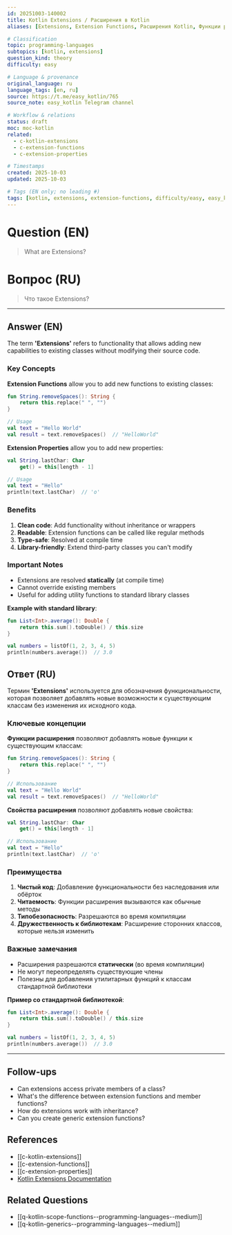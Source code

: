 ```yaml
---
id: 20251003-140002
title: Kotlin Extensions / Расширения в Kotlin
aliases: [Extensions, Extension Functions, Расширения Kotlin, Функции расширения]

# Classification
topic: programming-languages
subtopics: [kotlin, extensions]
question_kind: theory
difficulty: easy

# Language & provenance
original_language: ru
language_tags: [en, ru]
source: https://t.me/easy_kotlin/765
source_note: easy_kotlin Telegram channel

# Workflow & relations
status: draft
moc: moc-kotlin
related:
  - c-kotlin-extensions
  - c-extension-functions
  - c-extension-properties

# Timestamps
created: 2025-10-03
updated: 2025-10-03

# Tags (EN only; no leading #)
tags: [kotlin, extensions, extension-functions, difficulty/easy, easy_kotlin, lang/ru, programming-languages]
---
```


# Question (EN)
> What are Extensions?

# Вопрос (RU)
> Что такое Extensions?

---

## Answer (EN)

The term **'Extensions'** refers to functionality that allows adding new capabilities to existing classes without modifying their source code.

### Key Concepts

**Extension Functions** allow you to add new functions to existing classes:
```kotlin
fun String.removeSpaces(): String {
    return this.replace(" ", "")
}

// Usage
val text = "Hello World"
val result = text.removeSpaces()  // "HelloWorld"
```

**Extension Properties** allow you to add new properties:
```kotlin
val String.lastChar: Char
    get() = this[length - 1]

// Usage
val text = "Hello"
println(text.lastChar)  // 'o'
```

### Benefits

1. **Clean code**: Add functionality without inheritance or wrappers
2. **Readable**: Extension functions can be called like regular methods
3. **Type-safe**: Resolved at compile time
4. **Library-friendly**: Extend third-party classes you can't modify

### Important Notes

- Extensions are resolved **statically** (at compile time)
- Cannot override existing members
- Useful for adding utility functions to standard library classes

**Example with standard library**:
```kotlin
fun List<Int>.average(): Double {
    return this.sum().toDouble() / this.size
}

val numbers = listOf(1, 2, 3, 4, 5)
println(numbers.average())  // 3.0
```

## Ответ (RU)

Термин **'Extensions'** используется для обозначения функциональности, которая позволяет добавлять новые возможности к существующим классам без изменения их исходного кода.

### Ключевые концепции

**Функции расширения** позволяют добавлять новые функции к существующим классам:
```kotlin
fun String.removeSpaces(): String {
    return this.replace(" ", "")
}

// Использование
val text = "Hello World"
val result = text.removeSpaces()  // "HelloWorld"
```

**Свойства расширения** позволяют добавлять новые свойства:
```kotlin
val String.lastChar: Char
    get() = this[length - 1]

// Использование
val text = "Hello"
println(text.lastChar)  // 'o'
```

### Преимущества

1. **Чистый код**: Добавление функциональности без наследования или обёрток
2. **Читаемость**: Функции расширения вызываются как обычные методы
3. **Типобезопасность**: Разрешаются во время компиляции
4. **Дружественность к библиотекам**: Расширение сторонних классов, которые нельзя изменить

### Важные замечания

- Расширения разрешаются **статически** (во время компиляции)
- Не могут переопределять существующие члены
- Полезны для добавления утилитарных функций к классам стандартной библиотеки

**Пример со стандартной библиотекой**:
```kotlin
fun List<Int>.average(): Double {
    return this.sum().toDouble() / this.size
}

val numbers = listOf(1, 2, 3, 4, 5)
println(numbers.average())  // 3.0
```

---

## Follow-ups
- Can extensions access private members of a class?
- What's the difference between extension functions and member functions?
- How do extensions work with inheritance?
- Can you create generic extension functions?

## References
- [[c-kotlin-extensions]]
- [[c-extension-functions]]
- [[c-extension-properties]]
- [Kotlin Extensions Documentation](https://kotlinlang.org/docs/extensions.html)

## Related Questions
- [[q-kotlin-scope-functions--programming-languages--medium]]
- [[q-kotlin-generics--programming-languages--medium]]
